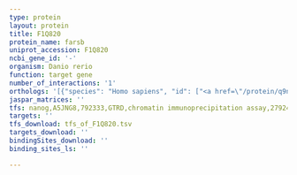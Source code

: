 ```yaml
---
type: protein
layout: protein
title: F1Q820
protein_name: farsb
uniprot_accession: F1Q820
ncbi_gene_id: '-'
organism: Danio rerio
function: target gene
number_of_interactions: '1'
orthologs: '[{"species": "Homo sapiens", "id": ["<a href=\"/protein/q9nsd9\">Q9NSD9</a>"]}, {"species": "Mus musculus", "id": ["<a href=\"/protein/q9wua2\">Q9WUA2</a>"]}, {"species": "Rattus norvegicus", "id": ["<a href=\"/protein/q68ft7\">Q68FT7</a>"]}, {"species": "Drosophila melanogaster", "id": ["<a href=\"/protein/q9vca5\">Q9VCA5</a>"]}, {"species": "Caenorhabditis elegans", "id": ["<a href=\"/protein/q19713\">Q19713</a>"]}, {"species": "Saccharomyces cerevisiae", "id": ["<a href=\"/protein/p15624\">P15624</a>"]}]'
jaspar_matrices: ''
tfs: nanog,A5JNG8,792333,GTRD,chromatin immunoprecipitation assay,27924024%5Buid%5D,No
targets: ''
tfs_download: tfs_of_F1Q820.tsv
targets_download: ''
bindingSites_download: ''
binding_sites_ls: ''

---
```

